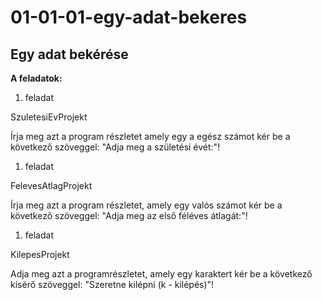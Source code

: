 # 01-01-01-egy-adat-bekeres
## Egy adat bekérése
**A feladatok:**
1. feladat

SzuletesiEvProjekt

Írja meg azt a program részletet amely egy a egész számot kér be a következő szöveggel: "Adja meg a születési évét:"!
1. feladat

FelevesAtlagProjekt

Írja meg azt a program részletet, amely egy valós számot kér be a következő szöveggel: "Adja meg az első féléves átlagát:"!
1. feladat

KilepesProjekt

Adja meg azt a programrészletet, amely egy karaktert kér be a következő kísérő szöveggel: "Szeretne kilépni (k - kilépés)"!

